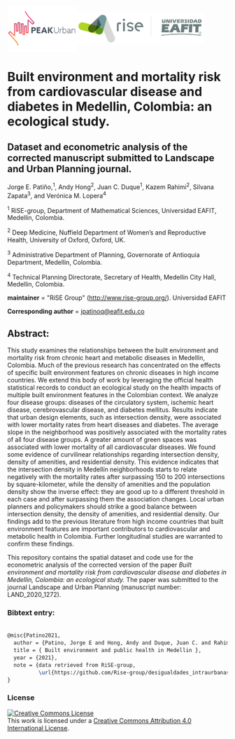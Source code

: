 <pre>
<p float="left">
<img src="figs/PEAKurban.png" alt="PEAK Urban logo" align="left" width="160"/>
<img src="figs/logo_rise_eafit.png" alt="RiSE-group logo" align="left" width="290"/>                       
</p>
</pre>

# Built environment and mortality risk from cardiovascular disease and diabetes in Medellin, Colombia: an ecological study.
## Dataset and econometric analysis of the corrected manuscript submitted to Landscape and Urban Planning journal.


Jorge E. Patiño,<sup>1</sup>, Andy Hong<sup>2</sup>, Juan C. Duque<sup>1</sup>, Kazem Rahimi<sup>2</sup>, Silvana Zapata<sup>3</sup>, and Verónica M. Lopera<sup>4</sup>


<sup>1</sup> RiSE-group, Department of Mathematical Sciences, Universidad EAFIT, Medellin, Colombia.

<sup>2</sup> Deep Medicine, Nuffield Department of Women’s and Reproductive Health, University of Oxford, Oxford, UK.

<sup>3</sup> Administrative Department of Planning, Governorate of Antioquia Department, Medellin, Colombia.

<sup>4</sup> Technical Planning Directorate, Secretary of Health, Medellin City Hall, Medellin, Colombia.


__maintainer__ = "RiSE Group"  (http://www.rise-group.org/). Universidad EAFIT

__Corresponding author__ = jpatinoq@eafit.edu.co


## Abstract:
This study examines the relationships between the built environment and mortality risk from chronic heart and metabolic diseases in Medellín, Colombia. Much of the previous research has concentrated on the effects of specific built environment features on chronic diseases in high income countries. We extend this body of work by leveraging the official health statistical records to conduct an ecological study on the health impacts of multiple built environment features in the Colombian context. We analyze four disease groups: diseases of the circulatory system, ischemic heart disease, cerebrovascular disease, and diabetes mellitus. Results indicate that urban design elements, such as intersection density, were associated with lower mortality rates from heart diseases and diabetes. The average slope in the neighborhood was positively associated with the mortality rates of all four disease groups. A greater amount of green spaces was associated with lower mortality of all cardiovascular diseases. We found some evidence of curvilinear relationships regarding intersection density, density of amenities, and residential density. This evidence indicates that the intersection density in Medellín neighborhoods starts to relate negatively with the mortality rates after surpassing 150 to 200 intersections by square-kilometer, while the density of amenities and the population density show the inverse effect: they are good up to a different threshold in each case and after surpassing them the association changes. Local urban planners and policymakers should strike a good balance between intersection density, the density of amenities, and residential density. Our findings add to the previous literature from high income countries that built environment features are important contributors to cardiovascular and metabolic health in Colombia. Further longitudinal studies are warranted to confirm these findings.

This repository contains the spatial dataset and code use for the econometric analysis of the corrected version of the paper *Built environment and mortality risk from cardiovascular disease and diabetes in Medellin, Colombia: an ecological study.* The paper was submitted to the journal Landscape and Urban Planning (manuscript number: LAND_2020_1272).

### Bibtext entry:

```tex

@misc{Patino2021,
  author = {Patino, Jorge E and Hong, Andy and Duque, Juan C. and Rahimi, Kazem and Zapata, Silvana and Lopera, Verónica M.},
  title = { Built environment and public health in Medellin },
  year = {2021},
  note = {data retrieved from RiSE-group, 
          \url{https://github.com/Rise-group/desigualdades_intraurbanas_Colombia}},
}

```

### License
<a rel="license" href="http://creativecommons.org/licenses/by/4.0/"><img alt="Creative Commons License" style="border-width:0" src="https://i.creativecommons.org/l/by/4.0/88x31.png" /></a><br />This work is licensed under a <a rel="license" href="http://creativecommons.org/licenses/by/4.0/">Creative Commons Attribution 4.0 International License</a>.
